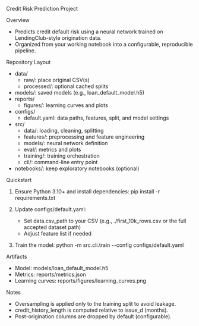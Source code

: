 Credit Risk Prediction Project

Overview
- Predicts credit default risk using a neural network trained on LendingClub-style origination data.
- Organized from your working notebook into a configurable, reproducible pipeline.

Repository Layout
- data/
  - raw/: place original CSV(s)
  - processed/: optional cached splits
- models/: saved models (e.g., loan_default_model.h5)
- reports/
  - figures/: learning curves and plots
- configs/
  - default.yaml: data paths, features, split, and model settings
- src/
  - data/: loading, cleaning, splitting
  - features/: preprocessing and feature engineering
  - models/: neural network definition
  - eval/: metrics and plots
  - training/: training orchestration
  - cli/: command-line entry point
- notebooks/: keep exploratory notebooks (optional)

Quickstart
1) Ensure Python 3.10+ and install dependencies:
   pip install -r requirements.txt

2) Update configs/default.yaml:
   - Set data.csv_path to your CSV (e.g., ./first_10k_rows.csv or the full accepted dataset path)
   - Adjust feature list if needed

3) Train the model:
   python -m src.cli.train --config configs/default.yaml

Artifacts
- Model: models/loan_default_model.h5
- Metrics: reports/metrics.json
- Learning curves: reports/figures/learning_curves.png

Notes
- Oversampling is applied only to the training split to avoid leakage.
- credit_history_length is computed relative to issue_d (months).
- Post-origination columns are dropped by default (configurable).
